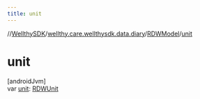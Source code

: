 ```yaml
---
title: unit
---
```

//[WellthySDK](../../../index.html)/[wellthy.care.wellthysdk.data.diary](../index.html)/[RDWModel](index.html)/[unit](unit.html)



# unit



[androidJvm]\
var [unit](unit.html): [RDWUnit](../-r-d-w-unit/index.html)




